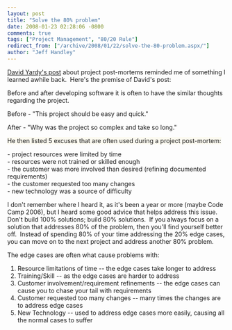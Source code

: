 ```yaml
---
layout: post
title: "Solve the 80% problem"
date: 2008-01-23 02:28:06 -0800
comments: true
tags: ["Project Management", "80/20 Rule"]
redirect_from: ["/archive/2008/01/22/solve-the-80-problem.aspx/"]
author: "Jeff Handley"
---
```

<!-- more -->
<p><a href="http://dyardy.spaces.live.com/Blog/cns!812B0DF85863A595!290.entry" target="_blank">David Yardy's post</a> about project post-mortems reminded me of something I learned awhile back.  Here's the premise of David's post:</p>  <p>Before and after developing software it is often to have the similar thoughts regarding the project. </p>    <p>Before - "This project should be easy and quick."</p>    <p>After - "Why was the project so complex and take so long."</p> <p><font style="background-color: #fcfaf0">He then listed 5 excuses that are often used during a project post-mortem:</font></p>  <p>- project resources were limited by time     <br />- resources were not trained or skilled enough      <br />- the customer was more involved than desired (refining documented requirements)      <br />- the customer requested too many changes      <br />- new technology was a source of difficulty</p>  <p>I don't remember where I heard it, as it's been a year or more (maybe Code Camp 2006), but I heard some good advice that helps address this issue.  Don't build 100% solutions; build 80% solutions.  If you always focus on a solution that addresses 80% of the problem, then you'll find yourself better off.  Instead of spending 80% of your time addressing the 20% edge cases, you can move on to the next project and address another 80% problem.</p>  <p>The edge cases are often what cause problems with:</p>  <ol>   <li>Resource limitations of time -- the edge cases take longer to address</li>    <li>Training/Skill -- as the edge cases are harder to address</li>    <li>Customer involvement/requirement refinements -- the edge cases can cause you to chase your tail with requirements</li>    <li>Customer requested too many changes -- many times the changes are to address edge cases</li>    <li>New Technology -- used to address edge cases more easily, causing all the normal cases to suffer</li> </ol>
